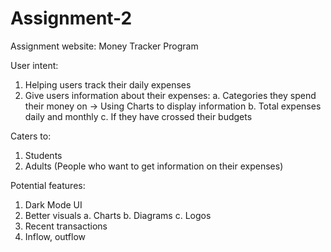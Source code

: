 # Assignment-2
Assignment website: Money Tracker Program

User intent:
1. Helping users track their daily expenses
2. Give users information about their expenses:
a. Categories they spend their money on -> Using Charts to display information
b. Total expenses daily and monthly
c. If they have crossed their budgets
 
Caters to:
1. Students
2. Adults
(People who want to get information on their expenses)

Potential features:
1. Dark Mode UI
2. Better visuals
 a. Charts
 b. Diagrams
 c. Logos
3. Recent transactions
4. Inflow, outflow
